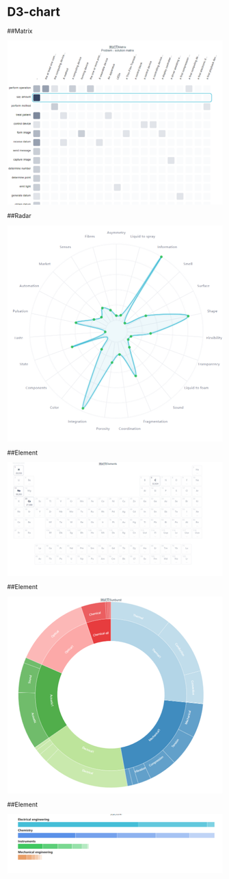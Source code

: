# D3-chart

##Matrix

  ![Image text](./src/assets/matrix.jpg)

##Radar

  ![Image text](./src/assets/radar.jpg)

##Element

  ![Image text](./src/assets/element.jpg)

##Element

  ![Image text](./src/assets/sunburst.jpg)

##Element

  ![Image text](./src/assets/bar.jpg)
